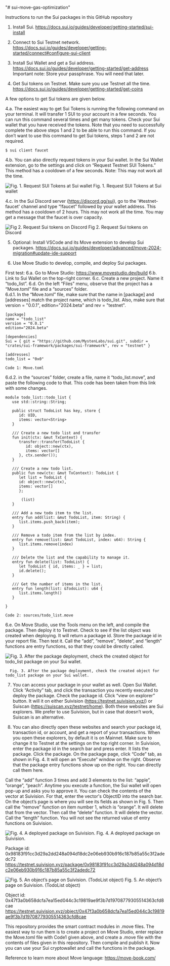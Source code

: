 "# sui-move-gas-optimization" 

Instructions to run the Sui packages in this GitHub repository

1. Install Sui. 
https://docs.sui.io/guides/developer/getting-started/sui-install

2. Connect to Sui Testnet network.
https://docs.sui.io/guides/developer/getting-started/connect#configure-sui-client

3. Install Sui Wallet and get a Sui address.
https://docs.sui.io/guides/developer/getting-started/get-address
Important note: Store your passphrase. You will need that later. 

4. Get Sui tokens on Testnet. Make sure you use Testnet all the time. 
https://docs.sui.io/guides/developer/getting-started/get-coins

A few options to get Sui tokens are given below. 

4.a. The easiest way to get Sui Tokens is running the following command on your terminal. It will transfer 1 SUI to your account in a few seconds. You can run this command several times and get many tokens. Check your Sui wallet that you have received the tokens. Note that you need to successfully complete the above steps 1 and 2 to be able to run this command. If you don’t want to use this command to get Sui tokens, steps 1 and 2 are not required. 

    $ sui client faucet

4.b. You can also directly request tokens in your Sui wallet. In the Sui Wallet extension, go to the settings and click on “Request Testnet SUI Tokens.” This method has a cooldown of a few seconds. Note: This may not work all the time. 

![Fig. 1. Request SUI Tokens at Sui wallet](images/4b%20-%20fig1.png)
    Fig. 1. Request SUI Tokens at Sui wallet
    
    
4.c. In the Sui Discord server (https://discord.gg/sui), go to the '#testnet-faucet' channel and type “!faucet” followed by your wallet address. This method has a cooldown of 2 hours. This may not work all the time. You may get a message that the faucet is over capacity. 

![Fig 2. Request Sui tokens on Discord](images/4c%20-%20fig2.png)
    Fig 2. Request Sui tokens on Discord


5. Optional: Install VSCode and its Move extension to develop Sui packages. 
https://docs.sui.io/guides/developer/advanced/move-2024-migration#update-ide-support

6. Use Move Studio to develop, compile, and deploy Sui packages. 

First test:
6.a. Go to Move Studio: https://www.movestudio.dev/build
6.b. Link to Sui Wallet on the top-right corner.
6.c. Create a new project. Name it “todo_list”. 
6.d. On the left “Files” menu, observe that the project has a “Move.toml” file and a “sources” folder.  
6.d.1. In the “Move.toml” file, make sure that the name in [package] and [addresses] match the project name, which is todo_list. Also, make sure that version = "0.0.1", edition="2024.beta" and rev = "testnet". 

    [package]
    name = "todo_list"
    version = "0.0.1"
    edition="2024.beta"
    
    [dependencies]
    Sui = { git = "https://github.com/MystenLabs/sui.git", subdir = "crates/sui-framework/packages/sui-framework", rev = "testnet" }
    
    [addresses]
    todo_list = "0x0"

    Code 1: Move.toml

6.d.2. in the “sources” folder, create a file, name it “todo_list.move”, and paste the following code to that. This code has been taken from this link with some changes. 

    module todo_list::todo_list {
       use std::string::String;
    
       public struct TodoList has key, store {
          id: UID,
          items: vector<String>
       }
    
       /// Create a new todo list and transfer
       fun init(ctx: &mut TxContext) {
          transfer::transfer(TodoList {
             id: object::new(ctx),
             items: vector[]
          }, ctx.sender());
       }
    
       /// Create a new todo list.
       public fun new(ctx: &mut TxContext): TodoList {
          let list = TodoList {
          id: object::new(ctx),
          items: vector[]
          };
    
           (list)
       }
    
       /// Add a new todo item to the list.
       entry fun add(list: &mut TodoList, item: String) {
          list.items.push_back(item);
       }
    
       /// Remove a todo item from the list by index.
       entry fun remove(list: &mut TodoList, index: u64): String {
          list.items.remove(index)
       }
    
       /// Delete the list and the capability to manage it.
       entry fun delete(list: TodoList) {
          let TodoList { id, items: _ } = list;
          id.delete();
       }
    
       /// Get the number of items in the list.
       entry fun length(list: &TodoList): u64 {
          list.items.length()
       }
    
    }
    
    Code 2: sources/todo_list.move
 
6.e. On Move Studio, use the Tools menu on the left, and compile the package. Then deploy it to Testnet. Check to see if the list object was created when deploying. It will return a package id. Store the package id in your report file. Then test it. Call the “add”, “remove”, “delete”, and “length” functions are entry functions, so that they could be directly called. 

   ![Fig. 3. After the package deployment, check the created object for todo_list package on your Sui wallet.](images/6e%20-%20fig3.png)
      
      Fig. 3. After the package deployment, check the created object for todo_list package on your Sui wallet.

7. You can access your package in your wallet as well. Open Sui Wallet. Click “Activity” tab, and click the transaction you recently executed to deploy the package. Check the package id. Click “view on explorer” button. It will it on either Suivision (https://testnet.suivision.xyz/) or Suiscan (https://suiscan.xyz/testnet/home). Both these websites are Sui explorers. We prefer to use Suivision, but in case that doesn’t work, Suiscan is an alternative. 

8. You can also directly open these websites and search your package id, transaction id, or account, and get a report of your transactions. When you open these explorers, by default it is on Mainnet. Make sure to change it to Testnet at the settings on the top right corner. In Suivision, enter the package id in the search bar and press enter. It lists the package. Click the package. On the package page, click “Code” tab, as shown in Fig. 4. It will open an “Execute” window on the right. Observe that the package entry functions show up on the right. You can directly call them here. 

Call the “add” function 3 times and add 3 elements to the list: “apple”, “orange”, “peach”. Anytime you execute a function, the Sui wallet will open pop-up and asks you to approve it. 
You can check the contents of the vector at Suivision. For that, enter the vector's ObjectID into the search bar. On the object’s page is where you will see its fields as shown in Fig. 5. Then call the “remove” function on item number 1, which is “orange”. It will delete that from the vector. Then call the “delete” function. It will delete the vector. Call the “length” function. You will not see the returned value of entry functions on Suivision. 

  ![Fig. 4. A deployed package on Suivision.](images/8%20-%20fig4.png)
    Fig. 4. A deployed package on Suivision.
  
Package id: 0x98183f91cc3d29a2dd248a094d18dc2e06eb930b916c187b85a55c3f2adedc72      https://testnet.suivision.xyz/package/0x98183f91cc3d29a2dd248a094d18dc2e06eb930b916c187b85a55c3f2adedc72 

  ![Fig. 5. An object’s page on Suivision. (TodoList object)](images/8%20-%20fig5.png)
    Fig. 5. An object’s page on Suivision. (TodoList object)

Object id: 0x47f3a0b658dcfa7ea15ed044c3c19819ae9f3b7d19708779305514363cfd8cae https://testnet.suivision.xyz/object/0x47f3a0b658dcfa7ea15ed044c3c19819ae9f3b7d19708779305514363cfd8cae
 
This repository provides the smart contract modules in .move files. The easiest way to run them is to create a project on Move Studio, enter replace the Move.toml file with Code1 given above, and create a .move file with the contents of files given in this repository. Then compile and publish it. Now you can use your Sui cryptowallet and call the functions in the package.   

Reference to learn more about Move language:  https://move-book.com/

